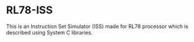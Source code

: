 # RL78-ISS
This is an Instruction Set Simulator (ISS) made for RL78 processor which is described using System C libraries. 
